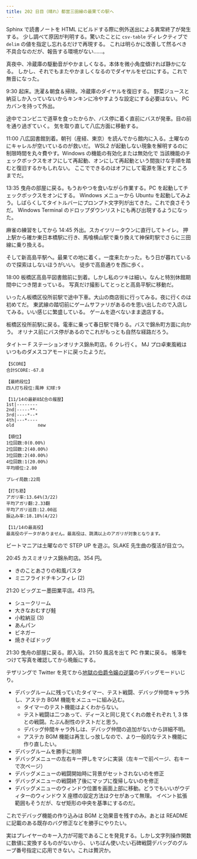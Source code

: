 ```yaml
---
title: 202 日目（晴れ）都営三田線の最果ての駅へ
---
```


Sphinx で読書ノートを HTML にビルドする際に例外送出による異常終了が発生する。
少し調べて原因が判明する。驚いたことに `csv-table` ディレクティブで `delim` の値を指定し忘れるだけで再現する。
これは明らかに改善して然るべき不具合なのだが、報告する環境がない……。

真夜中、冷蔵庫の駆動音がやかましくなる。本体を微小角度傾ければ静かになる。
しかし、それでもまたやかましくなるのでダイヤルをゼロにする。これで無音になった。

9:30 起床。洗濯＆朝食＆掃除。冷蔵庫のダイヤルを復旧する。
野菜ジュースと納豆しか入っていないからキンキンに冷やすような設定にする必要はない。
PC カバンを持って外出。

途中でコンビニで道草を食ったからか、バス停に着く直前にバスが発車。目の前を通り過ぎていく。
気を取り直して八広方面に移動する。

11:00 八広図書館到着。朝刊（産経、東京）を読んでから館内に入る。土曜なのにキャレルが空いているのが救いだ。
WSL2 が起動しない現象を解明するのに制限時間を丸々費やす。Windows の機能の有効化または無効化で
当該機能のチェックボックスをオフにして再起動、オンにして再起動という間抜けな手順を踏むと復旧するかもしれない。
ここでできるのはオフにして電源を落とすところまでだ。

13:35 曳舟の部屋に戻る。もうおやつを食いながら作業する。PC を起動してチェックボックスをオンにする。
Windows メニューから Ubuntu を起動してみよう。しばらくしてタイトルバーにプロンプト文字列が出てきた。これで良さそうだ。
Windows Terminal のドロップダウンリストにも再び出現するようになった。

麻雀の練習をしてから 14:45 外出。スカイツリータウンに直行してトイレ。
押上駅から確か東日本橋駅に行き、馬喰横山駅で乗り換えて神保町駅でさらに三田線に乗り換える。

そして新高島平駅へ。最果ての地に着く。一度来たかった。もう日が暮れているので探索はしないほうがいい。
徒歩で高島通りを西に歩く。

18:00 板橋区高島平図書館前に到着。しかし私のツキは細い。なんと特別休館期間中につき閉まっている。
写真だけ撮影してとっとと高島平駅に移動だ。

いったん板橋区役所前駅で途中下車。大山の商店街に行ってみる。夜に行くのは初めてだ。
東武線の踏切前にゲームサファリがあるのを思い出したので入店してみる。いい感じに繁盛している。
ゲームを遊べないまま退店する。

板橋区役所前駅に戻る。電車に乗って春日駅で降りる。バスで錦糸町方面に向かう。
オリナス前にバス停があるのでこれがもっとも自然な経路だろう。

タイトー F ステーションオリナス錦糸町店。6 クレ行く。
MJ プロ卓東風戦はいつものダメスコアモードに戻ったようだ。

```text
【SCORE】
合計SCORE:-67.8

【最終段位】
四人打ち段位:風神 幻球:9

【11/14の最新8試合の履歴】
1st|--------
2nd|-----**-
3rd|----*--*
4th|---*----
old         new

【順位】
1位回数:0(0.00%)
2位回数:2(40.00%)
3位回数:2(40.00%)
4位回数:1(20.00%)
平均順位:2.80

プレイ局数:22局

【打ち筋】
アガリ率:13.64%(3/22)
平均アガリ翻:2.33翻
平均アガリ巡目:12.00巡
振込み率:18.18%(4/22)

【11/14の最高役】
最高役のデータがありません。最高役は、跳満以上のアガリが対象となります。
```

ビートマニアは土曜なので STEP UP を遊ぶ。SLAKE 先生曲の復活が目立つ。

20:45 カスミオリナス錦糸町店。354 円。

* きのことあさりの和風パスタ
* ミニフライドチキンフィレ (2)

21:20 ビッグエー墨田業平店。413 円。

* シュークリーム
* 大きなおむすび鮭
* 小粒納豆 (3)
* あんパン
* ビネガー
* 焼きそばドッグ

21:30 曳舟の部屋に戻る。即入浴。 21:50 風呂を出て PC 作業に戻る。
帳簿をつけて写真を確認してから晩飯にする。

テザリングで Twitter を見てから[地獄の伯爵令嬢の逆襲][bshf20]のデバッグモードいじり。

* デバッグルームに残っていたタイマー、テスト戦闘、デバッグ仲間キャラ外し、アステカ BGM 機能をメニューに組み込む。
  * タイマーのテスト機能はよくわからない。
  * テスト戦闘は二つあって、ディースと同じ見てくれの敵それぞれ 1, 3 体との戦闘。たぶん耐性のテストだと思う。
  * デバッグ仲間キャラ外しは、デバッグ仲間の追加がないから詳細不明。
  * アステカ BGM 機能は再生しっ放しなので、より一般的なテスト機能に作り直したい。
* デバッグルームを勝手に削除
* デバッグメニューの左右キー押しをマシに実装（左キーで前ページ、右キーで次ページ）
* デバッグメニューの戦闘開始時に背景がセットされないのを修正
* デバッグメニューの戦闘終了後にマップに復帰しないのを修正
* デバッグメニューのウィンドウ位置を画面上部に移動。どうでもいいがウディターのウィンドウ X 座標の設定方法はクセがあって無理。
  イベント拡張範囲もそうだが、なぜ矩形の中央を基準にするのだ。

これでデバッグ機能の作り込みは BGM と効果音を残すのみ。あとは README に記載のある既存のバグ修正などを勝手にやりたい。

実はプレイヤーのキー入力が可能であることを発見する。しかし文字列操作関数に数値に変換するものがないから、
いちばん使いたい石碑戦闘デバッグのグループ番号指定に応用できない。これは贅沢か。

[bshf20]: https://wodifes.net/game/show/412
